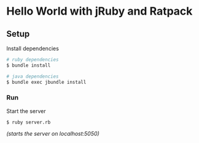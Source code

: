 # Hello World with jRuby and Ratpack

## Setup

Install dependencies
```sh
# ruby dependencies
$ bundle install

# java dependencies
$ bundle exec jbundle install
```

### Run

Start the server

    $ ruby server.rb

*(starts the server on localhost:5050)*
